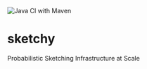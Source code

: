 ![Java CI with Maven](https://github.com/cestella/sketchy/workflows/Java%20CI%20with%20Maven/badge.svg?branch=master)

# sketchy
Probabilistic Sketching Infrastructure at Scale

